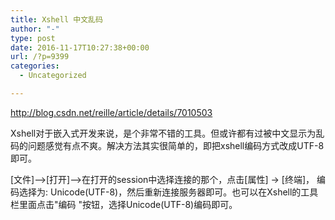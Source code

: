 ```yaml
---
title: Xshell 中文乱码
author: "-"
type: post
date: 2016-11-17T10:27:38+00:00
url: /?p=9399
categories:
  - Uncategorized

---
```

http://blog.csdn.net/reille/article/details/7010503

Xshell对于嵌入式开发来说，是个非常不错的工具。但或许都有过被中文显示为乱码的问题感觉有点不爽。解决方法其实很简单的，即把xshell编码方式改成UTF-8即可。

[文件]–>[打开]–>在打开的session中选择连接的那个，点击[属性] -> [终端]， 编码选择为: Unicode(UTF-8)，然后重新连接服务器即可。也可以在Xshell的工具栏里面点击"编码 "按钮，选择Unicode(UTF-8)编码即可。